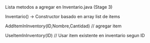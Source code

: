 Lista metodos a agregar en Inventario.java (Stage 3)

Inventario() -> Constructor basado en array list de items

AddItemInInventory(ID,Nombre,Cantidad) // agregar item

UseItemInInventory(ID) // Usar item existente en inventario segun ID
